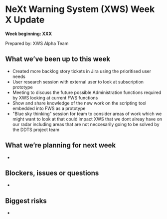 # NeXt Warning System (XWS) Week X Update
**Week beginning: XXX** 

Prepared by: XWS Alpha Team

## What we’ve been up to this week

* Created more backlog story tickets in Jira using the prioritised user needs
* User research session with external user to look at subscription prototype
* Meeting to discuss the future possible Administration functions required by XWS looking at current FWS functions
* Show and share knowledge of the new work on the scripting tool embedded into FWS as a prototype
* "Blue sky thinking" session for team to consider areas of work which we might want to look at that could impact XWS that we dont alreay have on our radar including areas that are not neccesarily going to be solved by the DDTS project team

## What we’re planning for next week

* 

## Blockers, issues or questions

* 

## Biggest risks

* 
